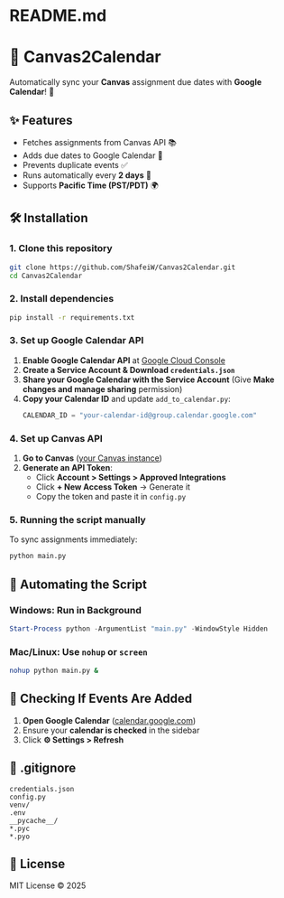 # README.md

# 📅 Canvas2Calendar
Automatically sync your **Canvas** assignment due dates with **Google Calendar**! 🚀

## ✨ Features
- Fetches assignments from Canvas API 📚
- Adds due dates to Google Calendar 📆
- Prevents duplicate events ✅
- Runs automatically every **2 days** 🔄
- Supports **Pacific Time (PST/PDT)** 🌍

## 🛠 Installation
### **1. Clone this repository**
```bash
git clone https://github.com/ShafeiW/Canvas2Calendar.git
cd Canvas2Calendar
```

### **2. Install dependencies**
```bash
pip install -r requirements.txt
```

### **3. Set up Google Calendar API**
1. **Enable Google Calendar API** at [Google Cloud Console](https://console.cloud.google.com/)
2. **Create a Service Account & Download `credentials.json`**
3. **Share your Google Calendar with the Service Account** (Give **Make changes and manage sharing** permission)
4. **Copy your Calendar ID** and update `add_to_calendar.py`:
   ```python
   CALENDAR_ID = "your-calendar-id@group.calendar.google.com"
   ```

### **4. Set up Canvas API**
1. **Go to Canvas** ([your Canvas instance](https://canvas.sfu.ca/))
2. **Generate an API Token**:
   - Click **Account > Settings > Approved Integrations**
   - Click **+ New Access Token** → Generate it
   - Copy the token and paste it in `config.py`

### **5. Running the script manually**
To sync assignments immediately:
```bash
python main.py
```

## 🔄 Automating the Script
### **Windows: Run in Background**
```powershell
Start-Process python -ArgumentList "main.py" -WindowStyle Hidden
```

### **Mac/Linux: Use `nohup` or `screen`**
```bash
nohup python main.py &
```

## 📅 Checking If Events Are Added
1. **Open Google Calendar** ([calendar.google.com](https://calendar.google.com/))
2. Ensure your **calendar is checked** in the sidebar
3. Click **⚙️ Settings > Refresh**

## 🛑 .gitignore
```
credentials.json
config.py
venv/
.env
__pycache__/
*.pyc
*.pyo
```

## 📜 License
MIT License © 2025
